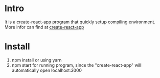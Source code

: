 # Intro
It is a create-react-app program that quickly setup compiling environment. More infor can find at [create-react-app](https://github.com/facebook/create-react-app)

# Install
1. npm install or using yarn
2. npm start for running program, since the "create-react-app" will automatically open localhost:3000
